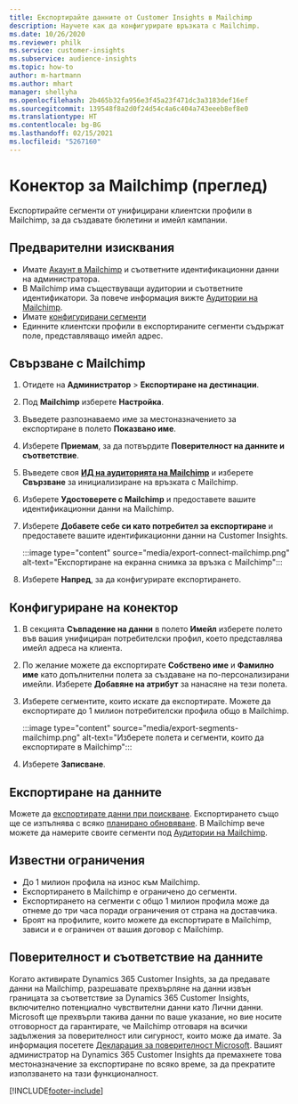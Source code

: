```yaml
---
title: Експортирайте данните от Customer Insights в Mailchimp
description: Научете как да конфигурирате връзката с Mailchimp.
ms.date: 10/26/2020
ms.reviewer: philk
ms.service: customer-insights
ms.subservice: audience-insights
ms.topic: how-to
author: m-hartmann
ms.author: mhart
manager: shellyha
ms.openlocfilehash: 2b465b32fa956e3f45a23f471dc3a3183def16ef
ms.sourcegitcommit: 139548f8a2d0f24d54c4a6c404a743eeeb8ef8e0
ms.translationtype: HT
ms.contentlocale: bg-BG
ms.lasthandoff: 02/15/2021
ms.locfileid: "5267160"
---
```

# <a name="connector-for-mailchimp-preview"></a>Конектор за Mailchimp (преглед)

Експортирайте сегменти от унифицирани клиентски профили в Mailchimp, за да създавате бюлетини и имейл кампании.

## <a name="prerequisites"></a>Предварителни изисквания

-   Имате [Акаунт в Mailchimp](https://mailchimp.com/) и съответните идентификационни данни на администратора.
-   В Mailchimp има съществуващи аудитории и съответните идентификатори. За повече информация вижте [Аудитории на Mailchimp](https://mailchimp.com/help/create-audience/).
-   Имате [конфигурирани сегменти](segments.md)
-   Единните клиентски профили в експортираните сегменти съдържат поле, представляващо имейл адрес.

## <a name="connect-to-mailchimp"></a>Свързване с Mailchimp

1. Отидете на **Администратор** > **Експортиране на дестинации**.

1. Под **Mailchimp** изберете **Настройка**.

1. Въведете разпознаваемо име за местоназначението за експортиране в полето **Показвано име**.

1. Изберете **Приемам**, за да потвърдите **Поверителност на данните и съответствие**.

1. Въведете своя **[ИД на аудиторията на Mailchimp](https://mailchimp.com/help/find-audience-id/)** и изберете **Свързване** за инициализиране на връзката с Mailchimp.

1. Изберете **Удостоверете с Mailchimp** и предоставете вашите идентификационни данни на Mailchimp.

1. Изберете **Добавете себе си като потребител за експортиране** и предоставете вашите идентификационни данни на Customer Insights.

   :::image type="content" source="media/export-connect-mailchimp.png" alt-text="Експортиране на екранна снимка за връзка с Mailchimp":::

1. Изберете **Напред**, за да конфигурирате експортирането.

## <a name="configure-the-connector"></a>Конфигуриране на конектор

1. В секцията **Съвпадение на данни** в полето **Имейл** изберете полето във вашия унифициран потребителски профил, което представлява имейл адреса на клиента. 

1. По желание можете да експортирате **Собствено име** и **Фамилно име** като допълнителни полета за създаване на по-персонализирани имейли. Изберете **Добавяне на атрибут** за нанасяне на тези полета.

1. Изберете сегментите, които искате да експортирате. Можете да експортирате до 1 милион потребителски профила общо в Mailchimp.

   :::image type="content" source="media/export-segments-mailchimp.png" alt-text="Изберете полета и сегменти, които да експортирате в Mailchimp":::

1. Изберете **Записване**.

## <a name="export-the-data"></a>Експортиране на данните

Можете да [експортирате данни при поискване](export-destinations.md). Експортирането също ще се изпълнява с всяко [планирано обновяване](system.md#schedule-tab). В Mailchimp вече можете да намерите своите сегменти под [Аудитории на Mailchimp](https://mailchimp.com/help/create-audience/).

## <a name="known-limitations"></a>Известни ограничения

- До 1 милион профила на износ към Mailchimp.
- Експортирането в Mailchimp е ограничено до сегменти.
- Експортирането на сегменти с общо 1 милион профила може да отнеме до три часа поради ограничения от страна на доставчика. 
- Броят на профилите, които можете да експортирате в Mailchimp, зависи и е ограничен от вашия договор с Mailchimp.

## <a name="data-privacy-and-compliance"></a>Поверителност и съответствие на данните

Когато активирате Dynamics 365 Customer Insights, за да предавате данни на Mailchimp, разрешавате прехвърляне на данни извън границата за съответствие за Dynamics 365 Customer Insights, включително потенциално чувствителни данни като Лични данни. Microsoft ще прехвърли такива данни по ваше указание, но вие носите отговорност да гарантирате, че Mailchimp отговаря на всички задължения за поверителност или сигурност, които може да имате. За информация посетете [Декларация за поверителност Microsoft](https://go.microsoft.com/fwlink/?linkid=396732).
Вашият администратор на Dynamics 365 Customer Insights да премахнете това местоназначение за експортиране по всяко време, за да прекратите използването на тази функционалност.


[!INCLUDE[footer-include](../includes/footer-banner.md)]